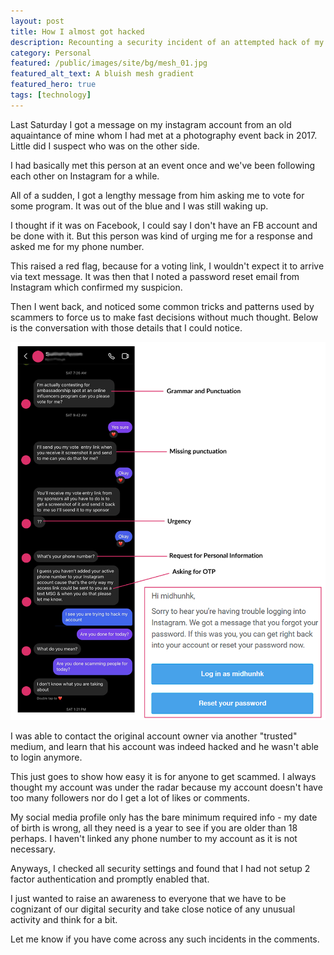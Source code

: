 ```yaml
---
layout: post
title: How I almost got hacked
description: Recounting a security incident of an attempted hack of my instagram account
category: Personal
featured: /public/images/site/bg/mesh_01.jpg
featured_alt_text: A bluish mesh gradient
featured_hero: true
tags: [technology]
---
```

Last Saturday I got a message on my instagram account from an old aquaintance of mine whom I had met at a photography event back in 2017. Little did I suspect who was on the other side.

<!-- more -->
I had basically met this person at an event once and we've been following each other on Instagram for a while.

All of a sudden, I got a lengthy message from him asking me to vote for some program. It was out of the blue and I was still waking up. 

I thought if it was on Facebook, I could say I don't have an FB account and be done with it. But this person was kind of urging me for a response and asked me for my phone number. 

This raised a red flag, because for a voting link, I wouldn't expect it to arrive via text message.
It was then that I noted a password reset email from Instagram which confirmed my suspicion.

Then I went back, and noticed some common tricks and patterns used by scammers to force us to make fast decisions without much thought. Below is the conversation with those details that I could notice.

![The conversation](/public/images/2022/07/07/blog_image_instagram.png)

I was able to contact the original account owner via another "trusted" medium, and learn that his account was indeed hacked and he wasn't able to login anymore. 

This just goes to show how easy it is for anyone to get scammed. I always thought my account was under the radar because my account doesn't have too many followers nor do I get a lot of likes or comments. 

My social media profile only has the bare minimum required info - my date of birth is wrong, all they need is a year to see if you are older than 18 perhaps. I haven't linked any phone number to my account as it is not necessary.

Anyways, I checked all security settings and found that I had not setup 2 factor authentication and promptly enabled that.

I just wanted to raise an awareness to everyone that we have to be cognizant of our digital security and take close notice of any unusual activity and think for a bit.

Let me know if you have come across any such incidents in the comments.